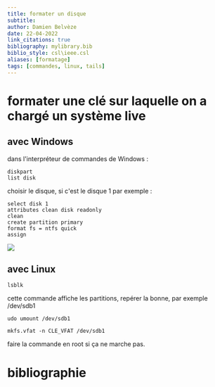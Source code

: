 ```yaml
---
title: formater un disque
subtitle:
author: Damien Belvèze
date: 22-04-2022
link_citations: true
bibliography: mylibrary.bib
biblio_style: csl\ieee.csl
aliases: [formatage]
tags: [commandes, linux, tails]
---
```


# formater une clé sur laquelle on a chargé un système live

## avec Windows

dans l'interpréteur de commandes de Windows : 

````shell
diskpart
list disk
````
choisir le disque, si c'est le disque 1 par exemple :

````shell
select disk 1
attributes clean disk readonly
clean
create partition primary
format fs = ntfs quick
assign
````
![](format_32.png)


## avec Linux

`lsblk`

cette commande affiche les partitions, repérer  la bonne, par exemple /dev/sdb1

`udo umount /dev/sdb1`

`mkfs.vfat -n CLE_VFAT /dev/sdb1`

faire la commande en root si ça ne marche pas. 



# bibliographie

